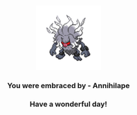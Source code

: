 <p align="center">
    <img src="https://raw.githubusercontent.com/PokeAPI/sprites/master/sprites/pokemon/979.png" width="150" height="150">
</p>
<h3 align="center">You were embraced by - <b>Annihilape</b></h3>
<h3 align="center">Have a wonderful day!</h3>
